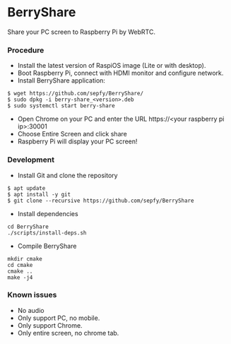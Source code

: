 # BerryShare

Share your PC screen to Raspberry Pi by WebRTC.

### Procedure

* Install the latest version of RaspiOS image (Lite or with desktop).
* Boot Raspberry Pi, connect with HDMI monitor and configure network.
* Install BerryShare application:
```
$ wget https://github.com/sepfy/BerryShare/
$ sudo dpkg -i berry-share_<version>.deb
$ sudo systemctl start berry-share
```
* Open Chrome on your PC and enter the URL https://\<your raspberry pi ip\>:30001
* Choose Entire Screen and click share
* Raspberry Pi will display your PC screen!



### Development

* Install Git and clone the repository
```
$ apt update
$ apt install -y git
$ git clone --recursive https://github.com/sepfy/BerryShare
```
* Install dependencies
```
cd BerryShare
./scripts/install-deps.sh
```
* Compile BerryShare
```
mkdir cmake
cd cmake
cmake ..
make -j4
```

### Known issues
* No audio
* Only support PC, no mobile.
* Only support Chrome.
* Only entire screen, no chrome tab.
